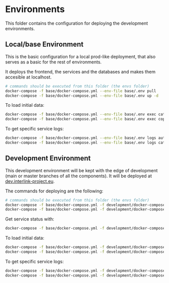 
# Environments

This folder contains the configuration for deploying the development environments.

## Local/base Environment

This is the basic configuration for a local prod-like deployment, that also serves as a basic for the rest of environments.

It deploys the frontend, the services and the databases and makes them accesible at localhost.

```bash
# commands should be executed from this folder (the envs folder)
docker-compose -f base/docker-compose.yml --env-file base/.env pull
docker-compose -f base/docker-compose.yml --env-file base/.env up -d
```

To load initial data:

```bash
docker-compose -f base/docker-compose.yml --env-file base/.env exec catalogue python /app/app/initial_data.py
docker-compose -f base/docker-compose.yml --env-file base/.env exec coproduction python /app/app/initial_data.py
```

To get specific service logs:

```bash
docker-compose -f base/docker-compose.yml --env-file base/.env logs auth
docker-compose -f base/docker-compose.yml --env-file base/.env logs catalogue
```

## Development Environment

This development environment will be kept with the edge of development (main or master branches of all the components). It will be deployed at [dev.interlink-project.eu](https://dev.interlink-project.eu).

The commands for deploying are the following:

```bash
# commands should be executed from this folder (the envs folder)
docker-compose -f base/docker-compose.yml -f development/docker-compose.dev.yml --env-file development/.env pull
docker-compose -f base/docker-compose.yml -f development/docker-compose.dev.yml --env-file development/.env up -d
```

Get service status with:

```bash
docker-compose -f base/docker-compose.yml -f development/docker-compose.dev.yml --env-file development/.env ps
```

To load initial data:

```bash
docker-compose -f base/docker-compose.yml -f development/docker-compose.dev.yml --env-file development/.env exec catalogue python /app/app/initial_data.py
docker-compose -f base/docker-compose.yml -f development/docker-compose.dev.yml --env-file development/.env exec coproduction python /app/app/initial_data.py
```

To get specific service logs:

```bash
docker-compose -f base/docker-compose.yml -f development/docker-compose.dev.yml --env-file development/.env logs auth
docker-compose -f base/docker-compose.yml -f development/docker-compose.dev.yml --env-file development/.env logs catalogue
```
